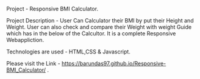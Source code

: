 Project -  Responsive BMI Calculator.

Project Description - User Can Calculator their BMI by put their Height and Weight. User can also check and compare their Weight with weight Guide which has in the below of the Calcultor.
It is a complete Responsive Webappliction.

Technologies are used - HTML,CSS & Javascript.

Please visit the Link - https://barundas97.github.io/Responsive-BMI_Calculator/ .
